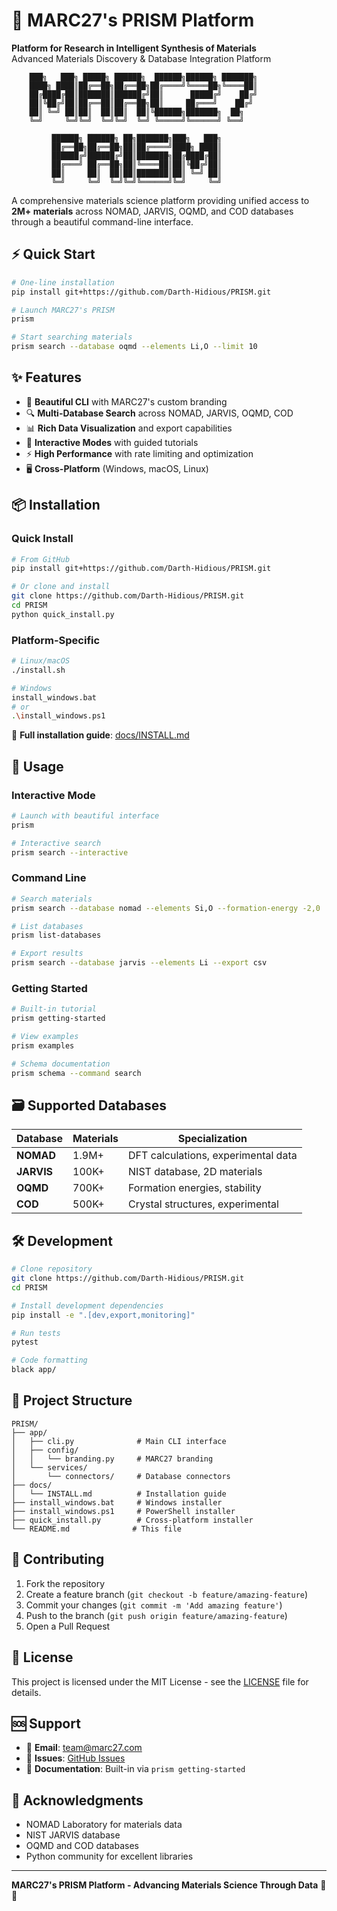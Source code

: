 # 🚀 MARC27's PRISM Platform

**Platform for Research in Intelligent Synthesis of Materials**  
Advanced Materials Discovery & Database Integration Platform

```
    ███╗   ███╗ █████╗ ██████╗  ██████╗██████╗ ███████╗
    ████╗ ████║██╔══██╗██╔══██╗██╔════╝╚════██╗╚════██║
    ██╔████╔██║███████║██████╔╝██║      █████╔╝    ██╔╝
    ██║╚██╔╝██║██╔══██║██╔══██╗██║     ██╔═══╝    ██╔╝ 
    ██║ ╚═╝ ██║██║  ██║██║  ██║╚██████╗███████╗  ██╗
    ╚═╝     ╚═╝╚═╝  ╚═╝╚═╝  ╚═╝ ╚═════╝╚══════╝ ╚══╝
                                                        
         ██████╗ ██████╗ ██╗███████╗███╗   ███╗
         ██╔══██╗██╔══██╗██║██╔════╝████╗ ████║
         ██████╔╝██████╔╝██║███████╗██╔████╔██║
         ██╔═══╝ ██╔══██╗██║╚════██║██║╚██╔╝██║
         ██║     ██║  ██║██║███████║██║ ╚═╝ ██║
         ╚═╝     ╚═╝  ╚═╝╚═╝╚══════╝╚═╝     ╚═╝
```

A comprehensive materials science platform providing unified access to **2M+ materials** across NOMAD, JARVIS, OQMD, and COD databases through a beautiful command-line interface.

## ⚡ Quick Start

```bash
# One-line installation
pip install git+https://github.com/Darth-Hidious/PRISM.git

# Launch MARC27's PRISM
prism

# Start searching materials
prism search --database oqmd --elements Li,O --limit 10
```

## ✨ Features

- 🎨 **Beautiful CLI** with MARC27's custom branding
- 🔍 **Multi-Database Search** across NOMAD, JARVIS, OQMD, COD  
- 📊 **Rich Data Visualization** and export capabilities
- 🚀 **Interactive Modes** with guided tutorials
- ⚡ **High Performance** with rate limiting and optimization
- 🖥️ **Cross-Platform** (Windows, macOS, Linux)

## 📦 Installation

### Quick Install
```bash
# From GitHub
pip install git+https://github.com/Darth-Hidious/PRISM.git

# Or clone and install
git clone https://github.com/Darth-Hidious/PRISM.git
cd PRISM
python quick_install.py
```

### Platform-Specific
```bash
# Linux/macOS
./install.sh

# Windows
install_windows.bat
# or
.\install_windows.ps1
```

📖 **Full installation guide**: [docs/INSTALL.md](docs/INSTALL.md)

## 🚀 Usage

### Interactive Mode
```bash
# Launch with beautiful interface
prism

# Interactive search
prism search --interactive
```

### Command Line
```bash
# Search materials
prism search --database nomad --elements Si,O --formation-energy -2,0

# List databases
prism list-databases

# Export results
prism search --database jarvis --elements Li --export csv
```

### Getting Started
```bash
# Built-in tutorial
prism getting-started

# View examples
prism examples

# Schema documentation
prism schema --command search
```

## 🗃️ Supported Databases

| Database | Materials | Specialization |
|----------|-----------|----------------|
| **NOMAD** | 1.9M+ | DFT calculations, experimental data |
| **JARVIS** | 100K+ | NIST database, 2D materials |
| **OQMD** | 700K+ | Formation energies, stability |
| **COD** | 500K+ | Crystal structures, experimental |

## 🛠️ Development

```bash
# Clone repository
git clone https://github.com/Darth-Hidious/PRISM.git
cd PRISM

# Install development dependencies
pip install -e ".[dev,export,monitoring]"

# Run tests
pytest

# Code formatting
black app/
```

## 📁 Project Structure

```
PRISM/
├── app/
│   ├── cli.py              # Main CLI interface
│   ├── config/
│   │   └── branding.py     # MARC27 branding
│   └── services/
│       └── connectors/     # Database connectors
├── docs/
│   └── INSTALL.md          # Installation guide
├── install_windows.bat     # Windows installer
├── install_windows.ps1     # PowerShell installer
├── quick_install.py        # Cross-platform installer
└── README.md              # This file
```

## 🤝 Contributing

1. Fork the repository
2. Create a feature branch (`git checkout -b feature/amazing-feature`)
3. Commit your changes (`git commit -m 'Add amazing feature'`)
4. Push to the branch (`git push origin feature/amazing-feature`)
5. Open a Pull Request

## 📄 License

This project is licensed under the MIT License - see the [LICENSE](LICENSE) file for details.

## 🆘 Support

- 📧 **Email**: team@marc27.com
- 🐛 **Issues**: [GitHub Issues](https://github.com/Darth-Hidious/PRISM/issues)
- 📖 **Documentation**: Built-in via `prism getting-started`

## 🙏 Acknowledgments

- NOMAD Laboratory for materials data
- NIST JARVIS database
- OQMD and COD databases
- Python community for excellent libraries

---

**MARC27's PRISM Platform - Advancing Materials Science Through Data** 🔬✨
